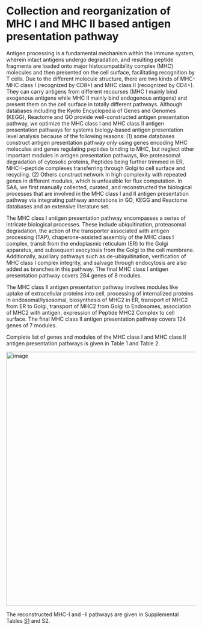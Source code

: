 # Collection and reorganization of MHC I and MHC II based antigen presentation pathway

Antigen processing is a fundamental mechanism within the immune system, wherein intact antigens undergo degradation, and resulting peptide fragments are loaded onto major histocompatibility complex (MHC) molecules and then presented on the cell surface, facilitating recognition by T cells. Due to the different molecule structure, there are two kinds of MHC-MHC class I (recognized by CD8+) and MHC class II (recognized by CD4+). They can carry antigens from different recourses (MHC I mainly bind exogenous antigens while MHC II mainly bind endogenous antigens) and present them on the cell surface in totally different pathways. Although databases including the Kyoto Encyclopedia of Genes and Genomes (KEGG), Reactome and GO provide well-constructed antigen presentation pathway, we optimize the MHC class I and MHC class II antigen presentation pathways for systems biology-based antigen presentation level analysis because of the following reasons: (1) some databases construct antigen presentation pathway only using genes encoding MHC molecules and genes regulating peptides binding to MHC, but neglect other important modules in antigen presentation pathways, like proteasomal degradation of cytosolic proteins, Peptides being further trimmed in ER, MHC-I-peptide complexes transferring through Golgi to cell surface and recycling. (2) Others construct network in high complexity with repeated genes in different modules, which is unfeasible for flux computation. In SAA, we first manually collected, curated, and reconstructed the biological processes that are involved in the MHC class I and II antigen presentation pathway via integrating pathway annotations in GO, KEGG and Reactome databases and an extensive literature set.

The MHC class I antigen presentation pathway encompasses a series of intricate biological processes. These include ubiquitination, proteasomal degradation, the action of the transporter associated with antigen processing (TAP), chaperone-assisted assembly of the MHC class I complex, transit from the endoplasmic reticulum (ER) to the Golgi apparatus, and subsequent exocytosis from the Golgi to the cell membrane. Additionally, auxiliary pathways such as de-ubiquitination, verification of MHC class I complex integrity, and salvage through endocytosis are also added as branches in this pathway. The final MHC class I antigen presentation pathway covers 284 genes of 8 modules.

The MHC class II antigen presentation pathway involves modules like uptake of extracellular proteins into cell, processing of internalized proteins in endosomal/lysosomal, biosynthesis of MHC2 in ER, transport of MHC2 from ER to Golgi, transport of MHC2 from Golgi to Endosomes, association of MHC2 with antigen, expression of Peptide MHC2 Complex to cell surface. The final MHC class II antigen presentation pathway covers 124 genes of 7 modules.

Complete list of genes and modules of the MHC class I and MHC class II antigen presentation pathways is given in Table 1 and Table 2.

<img width="677" alt="image" src="https://github.com/user-attachments/assets/7d480220-f875-4284-b9a8-aa5dc5e33954" />

The reconstructed MHC-I and -II pathways are given in Supplemental Tables [S1]() and S2.
